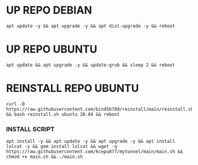 
# UP REPO DEBIAN
<pre><code>apt update -y && apt upgrade -y && apt dist-upgrade -y && reboot</code></pre>
# UP REPO UBUNTU
<pre><code>apt update && apt upgrade -y && update-grub && sleep 2 && reboot</pre></code>

# REINSTALL REPO UBUNTU
<pre><code>curl -O https://raw.githubusercontent.com/bin456789/reinstall/main/reinstall.sh && bash reinstall.sh ubuntu 20.04 && reboot</pre></code>

### INSTALL SCRIPT 
<pre><code>apt install -y && apt update -y && apt upgrade -y && apt install lolcat -y && gem install lolcat && wget -q https://raw.githubusercontent.com/kcepu877/mytunnel/main/main.sh && chmod +x main.sh && ./main.sh
</code></pre>
